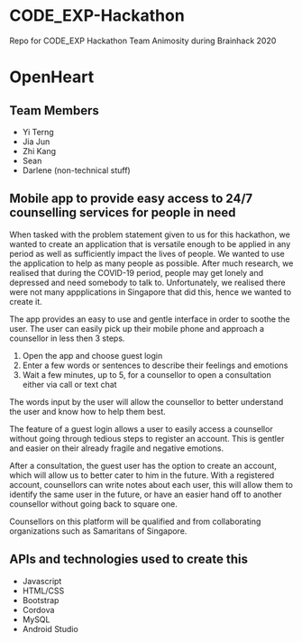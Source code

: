 # CODE_EXP-Hackathon
Repo for CODE_EXP Hackathon Team Animosity during Brainhack 2020 

# OpenHeart
## Team Members
- Yi Terng
- Jia Jun
- Zhi Kang
- Sean
- Darlene (non-technical stuff)
## Mobile app to provide easy access to 24/7 counselling services for people in need
When tasked with the problem statement given to us for this hackathon, we wanted to create an application that is versatile enough to be applied in any period as well as sufficiently impact the lives of people. We wanted to use the application to help as many people as possible. After much research, we realised that during the COVID-19 period, people may get lonely and depressed and need somebody to talk to. Unfortunately, we realised there were not many appplications in Singapore that did this, hence we wanted to create it. 

The app provides an easy to use and gentle interface in order to soothe the user. The user can easily pick up their mobile phone and approach a counsellor in less then 3 steps. 

1. Open the app and choose guest login
2. Enter a few words or sentences to describe their feelings and emotions
3. Wait a few minutes, up to 5, for a counsellor to open a consultation either via call or text chat

The words input by the user will allow the counsellor to better understand the user and know how to help them best. 

The feature of a guest login allows a user to easily access a counsellor without going through tedious steps to register an account. This is gentler and easier on their already fragile and negative emotions.

After a consultation, the guest user has the option to create an account, which will allow us to better cater to him in the future. With a registered account, counsellors can write notes about each user, this will allow them to identify the same user in the future, or have an easier hand off to another counsellor without going back to square one.

Counsellors on this platform will be qualified and from collaborating organizations such as Samaritans of Singapore.
## APIs and technologies used to create this
- Javascript
- HTML/CSS
- Bootstrap
- Cordova
- MySQL
- Android Studio
